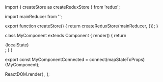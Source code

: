 import { createStore as createReduxStore } from 'redux';

import mainReducer from '<reducer-path>';

export function createStore() {
    return createReduxStore(mainReducer, {});
}

class MyComponent extends Component {
    render() {
        return <div>{localState}</div>;
    }
}

export const MyComponentConnected = connect(mapStateToProps)(MyComponent);

ReactDOM.render(
    <Provider store={createStore()}>
        <MyComponentConnected />
    </Provider>,
);
